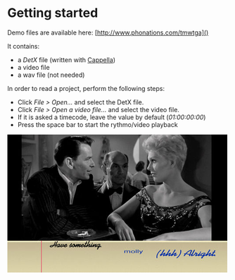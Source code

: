 # Getting started

Demo files are available here: [http://www.phonations.com/tmwtga]()

It contains:

- a *DetX* file (written with [Cappella](http://www.cappella.tv))
- a video file
- a wav file (not needed)

In order to read a project, perform the following steps:

- Click *File > Open...* and select the DetX file.
- Click *File > Open a video file...* and select the video file.
- If it is asked a timecode, leave the value by default (*01:00:00:00*)
- Press the space bar to start the rythmo/video playback

![Screenshot](data/img/screenshot.jpg)
